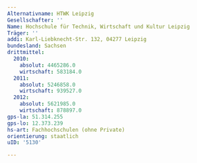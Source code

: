 ```yaml
---
Alternativname: HTWK Leipzig
Gesellschafter: ''
Name: Hochschule für Technik, Wirtschaft und Kultur Leipzig
Träger: ''
addi: Karl-Liebknecht-Str. 132, 04277 Leipzig
bundesland: Sachsen
drittmittel:
  2010:
    absolut: 4465286.0
    wirtschaft: 583184.0
  2011:
    absolut: 5246858.0
    wirtschaft: 939527.0
  2012:
    absolut: 5621985.0
    wirtschaft: 878897.0
gps-la: 51.314.255
gps-lo: 12.373.239
hs-art: Fachhochschulen (ohne Private)
orientierung: staatlich
uID: '5130'

---
```


